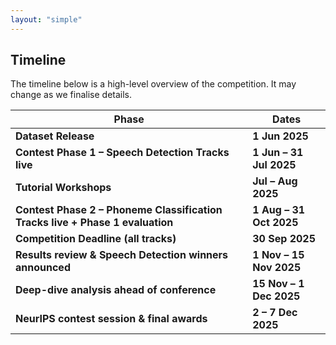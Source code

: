 ```yaml
---
layout: "simple"
---
```

## Timeline

The timeline below is a high-level overview of the competition. It may change as we finalise details.


| Phase                                                                        | Dates                     |
|------------------------------------------------------------------------------|---------------------------|
| **Dataset Release**                                                          | **1 Jun 2025**            |
| **Contest Phase 1 – Speech Detection Tracks live**                           | **1 Jun – 31 Jul 2025**    |
| **Tutorial Workshops**                                                       | **Jul – Aug 2025**        |
| **Contest Phase 2 – Phoneme Classification Tracks live + Phase 1 evaluation** | **1 Aug – 31 Oct 2025**    |
| **Competition Deadline (all tracks)**                                        | **30 Sep 2025**           |
| **Results review & Speech Detection winners announced**                      | **1 Nov – 15 Nov 2025**    |
| **Deep-dive analysis ahead of conference**                                   | **15 Nov – 1 Dec 2025**    |
| **NeurIPS contest session & final awards**                                   | **2 – 7 Dec 2025**         |
```